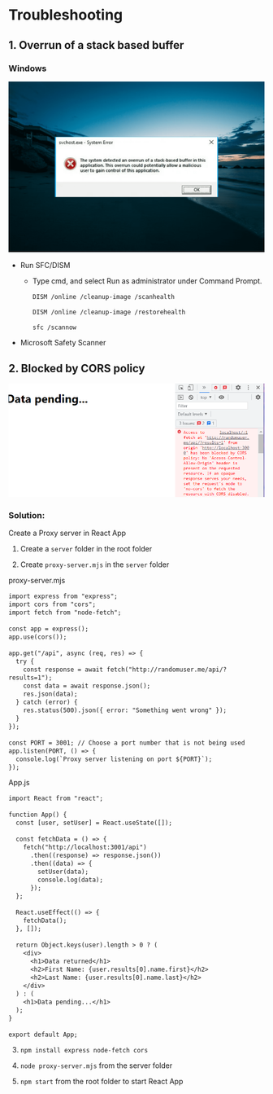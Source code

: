 # Troubleshooting

## 1. Overrun of a stack based buffer

### Windows

![system-detected-an-overrun-of-a-stack-based-buffer](/overrun-of-a-stack-based-buffer/windows/system-detected-an-overrun-of-a-stack-based-buffer.jpg "system-detected-an-overrun-of-a-stack-based-buffer")

- Run SFC/DISM

  - Type cmd, and select Run as administrator under Command Prompt.

    ```
    DISM /online /cleanup-image /scanhealth
    ```

    ```
    DISM /online /cleanup-image /restorehealth
    ```

    ```
    sfc /scannow
    ```

- Microsoft Safety Scanner

## 2. Blocked by CORS policy

![blocked-by-CORS-policy](/blocked-by-CORS-policy/blocked-by-CORS-policy.PNG "blocked-by-CORS-policy")

### Solution:

Create a Proxy server in React App

1. Create a `server` folder in the root folder

2. Create `proxy-server.mjs` in the `server` folder

proxy-server.mjs

```
import express from "express";
import cors from "cors";
import fetch from "node-fetch";

const app = express();
app.use(cors());

app.get("/api", async (req, res) => {
  try {
    const response = await fetch("http://randomuser.me/api/?results=1");
    const data = await response.json();
    res.json(data);
  } catch (error) {
    res.status(500).json({ error: "Something went wrong" });
  }
});

const PORT = 3001; // Choose a port number that is not being used
app.listen(PORT, () => {
  console.log(`Proxy server listening on port ${PORT}`);
});
```

App.js

```
import React from "react";

function App() {
  const [user, setUser] = React.useState([]);

  const fetchData = () => {
    fetch("http://localhost:3001/api")
      .then((response) => response.json())
      .then((data) => {
        setUser(data);
        console.log(data);
      });
  };

  React.useEffect(() => {
    fetchData();
  }, []);

  return Object.keys(user).length > 0 ? (
    <div>
      <h1>Data returned</h1>
      <h2>First Name: {user.results[0].name.first}</h2>
      <h2>Last Name: {user.results[0].name.last}</h2>
    </div>
  ) : (
    <h1>Data pending...</h1>
  );
}

export default App;
```

3. `npm install express node-fetch cors`

4. `node proxy-server.mjs` from the server folder

5. `npm start` from the root folder to start React App

